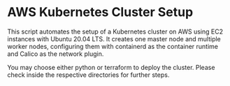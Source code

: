 
# AWS Kubernetes Cluster Setup

This script automates the setup of a Kubernetes cluster on AWS using EC2 instances with Ubuntu 20.04 LTS. It creates one master node and multiple worker nodes, configuring them with containerd as the container runtime and Calico as the network plugin.

You may choose either python or terraform to deploy the cluster. Please check inside the respective directories for further steps.